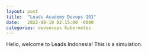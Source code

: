 ```yaml
---
layout: post
title:  "Leads Academy Devops 101"
date:   2022-08-10 02:15:00 -0000
categories: devsecops kubernetes
---
```


Hello, welcome to Leads Indonesia! This is a simulation.